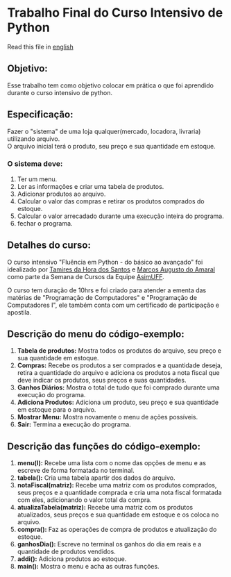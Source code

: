 # Trabalho Final do Curso Intensivo de Python

Read this file in [english](https://github.com/filhaDeHades/Trabalho-Final-Curso-Intensivo/blob/master/README.md)

## Objetivo:
Esse trabalho tem como objetivo colocar em prática o que foi aprendido durante o curso intensivo de python.
## Especificação:
Fazer o "sistema" de uma loja qualquer(mercado, locadora, livraria) utilizando arquivo.  
O arquivo inicial terá o produto, seu preço e sua quantidade em estoque.

### O sistema deve:
1. Ter um menu.
2. Ler as informações e criar uma tabela de produtos.
3. Adicionar produtos ao arquivo.
4. Calcular o valor das compras e retirar os produtos comprados do estoque.
5. Calcular o valor arrecadado durante uma execução inteira do programa.
6. fechar o programa.

## Detalhes do curso:
O curso intensivo "Fluência em Python - do básico ao avançado" foi idealizado por [Tamires da Hora dos Santos](https://www.linkedin.com/in/tamires-da-hora-dos-santos-851a96170/ "Perfil do Linkedin") e [Marcos Augusto do Amaral](https://www.linkedin.com/in/marcos-augusto-amaral/ "Perfil do Linkedin") como parte da Semana de Cursos da Equipe [AsimUFF](https://www.facebook.com/Asimuff/ "Página do Facebook").

O curso tem duração de 10hrs e foi criado para atender a ementa das matérias de "Programação de Computadores" e "Programação de Computadores I", ele também conta com um certificado de participação e apostila.

## Descrição do menu do código-exemplo:
1. **Tabela de produtos:** Mostra todos os produtos do arquivo, seu preço e sua quantidade em estoque.
2. **Compras:** Recebe os produtos a ser comprados e a quantidade deseja, retira a quantidade do arquivo e adiciona os produtos a nota fiscal que deve indicar os produtos, seus preços e suas quantidades.
3. **Ganhos Diários:** Mostra o total de tudo que foi comprado durante uma execução do programa.
4. **Adiciona Produtos:** Adiciona um produto, seu preço e sua quantidade em estoque para o arquivo.
5. **Mostrar Menu:** Mostra novamente o menu de ações possíveis.
6. **Sair:** Termina a execução do programa.

## Descrição das funções do código-exemplo:
1. **menu(l):** Recebe uma lista com o nome das opções de menu e as escreve de forma formatada no terminal.
2. **tabela():** Cria uma tabela apartir dos dados do arquivo.
3. **notaFiscal(matriz):** Recebe uma matriz com os produtos comprados, seus preços e a quantidade comprada e cria uma nota fiscal formatada com eles, adicionando o valor total da compra.
4. **atualizaTabela(matriz):** Recebe uma matriz com os produtos atualizados, seus preços e sua quantidade em estoque e os coloca no arquivo.
5. **compra():** Faz as operações de compra de produtos e atualização do estoque.
6. **ganhosDia():** Escreve no terminal os ganhos do dia em reais e a quantidade de produtos vendidos.
7. **addi():** Adiciona produtos ao estoque.
8. **main():** Mostra o menu e acha as outras funções.